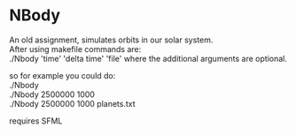 # NBody

An old assignment, simulates orbits in our solar system.  
After using makefile commands are:  
./Nbody 'time' 'delta time' 'file'  where the additional arguments are optional.  

so for example you could do:  
./Nbody  
./Nbody 2500000 1000  
./Nbody 2500000 1000 planets.txt  

requires SFML
